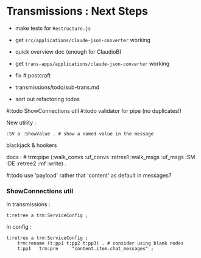 # Transmissions : Next Steps

* make tests for `Restructure.js`
* get `src/applications/claude-json-converter` working
* quick overview doc (enough for ClaudioB)
* get `trans-apps/applications/claude-json-converter` working
* fix #:postcraft

* transmissions/todo/sub-trans.md

* sort out refactoring todos

#:todo ShowConnections util
#:todo validator for pipe (no duplicates!)

New utility :
```turtle
:SV a :ShowValue . # show a named value in the message
```


blackjack & hookers

docs : # trm:pipe (:walk_convs :uf_convs  :retree1  :walk_msgs :uf_msgs :SM :DE :retree2  :mf :write) .

#:todo use 'payload' rather that 'content' as default in messages?

### ShowConnections util

In transmissions :
```turtle
t:retree a trm:ServiceConfig ;
```
In config :

```turtle
t:retree a trm:ServiceConfig ;
    trm:rename (t:pp1 t:pp2 t:pp3) . # consider using blank nodes
    t:pp1   trm:pre     "content.item.chat_messages" ;
```
